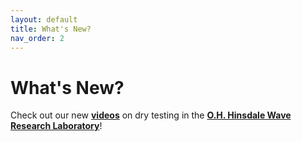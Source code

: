 ```yaml
---
layout: default
title: What's New?
nav_order: 2
---
```

# What's New?
Check out our new **[videos](https://vimeo.com/user164791676)** on dry testing in the **[O.H. Hinsdale Wave Research Laboratory](https://engineering.oregonstate.edu/facilities/wave-lab)**!